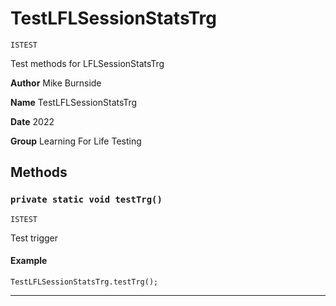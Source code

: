 # TestLFLSessionStatsTrg

`ISTEST`

Test methods for LFLSessionStatsTrg

**Author** Mike Burnside

**Name** TestLFLSessionStatsTrg

**Date** 2022

**Group** Learning For Life Testing

## Methods

### `private static void testTrg()`

`ISTEST`

Test trigger

#### Example

```apex
TestLFLSessionStatsTrg.testTrg();
```

---
